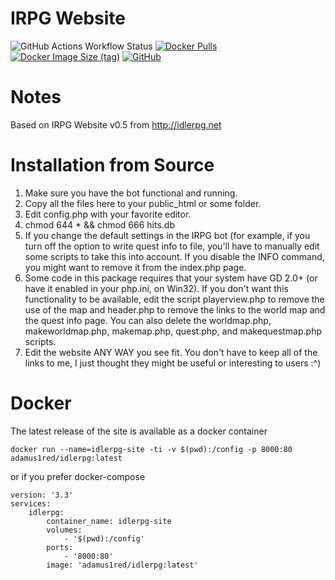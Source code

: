 # IRPG Website
![GitHub Actions Workflow Status](https://img.shields.io/github/actions/workflow/status/adamus1red/idlerpg-site/docker-publish.yml?style=for-the-badge)
[![Docker Pulls](https://img.shields.io/docker/pulls/adamus1red/idlerpg?style=for-the-badge)](https://hub.docker.com/r/adamus1red/idlerpg)
[![Docker Image Size (tag)](https://img.shields.io/docker/image-size/adamus1red/idlerpg/latest?style=for-the-badge)](https://hub.docker.com/r/adamus1red/idlerpg/tags)
[![GitHub](https://img.shields.io/github/license/adamus1red/idlerpg-site?style=for-the-badge)](https://github.com/adamus1red/idlerpg-site)

# Notes
Based on IRPG Website v0.5 from http://idlerpg.net

# Installation from Source

1. Make sure you have the bot functional and running.
2. Copy all the files here to your public_html or some folder.
3. Edit config.php with your favorite editor.
4. chmod 644 * && chmod 666 hits.db
5. If you change the default settings in the IRPG bot (for example, if you turn
   off the option to write quest info to file, you'll have to manually edit
   some scripts to take this into account. If you disable the INFO command,
   you might want to remove it from the index.php page.
6. Some code in this package requires that your system have GD 2.0+ (or have it
   enabled in your php.ini, on Win32). If you don't want this functionality to
   be available, edit the script playerview.php to remove the use of the map
   and header.php to remove the links to the world map and the quest info page.
   You can also delete the worldmap.php, makeworldmap.php, makemap.php,
   quest.php, and makequestmap.php scripts.
7. Edit the website ANY WAY you see fit. You don't have to keep all of the links
   to me, I just thought they might be useful or interesting to users :^)

# Docker

The latest release of the site is available as a docker container 

`docker run --name=idlerpg-site -ti -v $(pwd):/config -p 8000:80 adamus1red/idlerpg:latest`

or if you prefer docker-compose 
```
version: '3.3'
services:
    idlerpg:
        container_name: idlerpg-site
        volumes:
            - '$(pwd):/config'
        ports:
            - '8000:80'
        image: 'adamus1red/idlerpg:latest'
```



